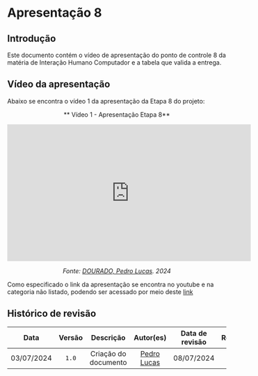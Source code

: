 # Apresentação 8

## Introdução
Este documento contém o vídeo de apresentação do ponto de controle 8 da matéria de Interação Humano Computador e a tabela que valida a entrega.

## Vídeo da apresentação
Abaixo se encontra o vídeo 1 da apresentação da Etapa 8 do projeto:

<center>

** Vídeo 1 - Apresentação Etapa 8**

<iframe width="560" height="315" src="https://www.youtube.com/embed/GFsQcXG8Zdk?si=V-tiAclJWu1IP2_m" title="YouTube video player" frameborder="0" allow="accelerometer; autoplay; clipboard-write; encrypted-media; gyroscope; picture-in-picture; web-share" referrerpolicy="strict-origin-when-cross-origin" allowfullscreen></iframe>

*Fonte: [DOURADO, Pedro Lucas](https://github.com/lucasdray). 2024*

</center>

Como especificado o link da apresentação se encontra no youtube e na categoria não listado, podendo ser acessado por meio deste [link](https://www.youtube.com/watch?v=GFsQcXG8Zdk)

## Histórico de revisão

|    Data    | Versão |      Descrição       |                  Autor(es)                  | Data de revisão | Revisor(es) |
| :--------: | :----: | :------------------: | :-----------------------------------------: | :-------------: | :---------: |
| 03/07/2024 | `1.0`  | Criação do documento | [Pedro Lucas](https://github.com/lucasdray) | 08/07/2024      | [Lucas Meireles](https://github.com/Katuner)   |